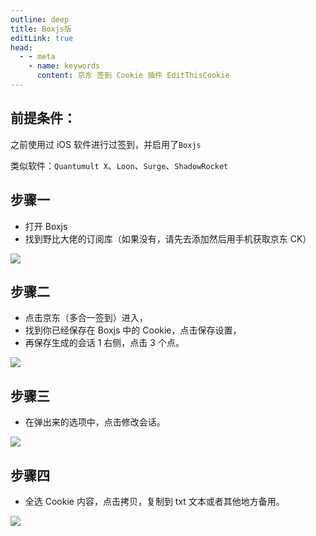 ```yaml
---
outline: deep
title: Boxjs版
editLink: true
head:
  - - meta
    - name: keywords
      content: 京东 签到 Cookie 插件 EditThisCookie
---
```


## 前提条件：

之前使用过 iOS 软件进行过签到，并启用了`Boxjs`

类似软件：`Quantumult X`、`Loon`、`Surge`、`ShadowRocket`

## 步骤一

- 打开 Boxjs
- 找到野比大佬的订阅库（如果没有，请先去添加然后用手机获取京东 CK）

![](https://cdn.jsdelivr.net/gh/vanhiupun/pic@1.0/img/20230910183749.png)

## 步骤二

- 点击京东（多合一签到）进入，
- 找到你已经保存在 Boxjs 中的 Cookie，点击保存设置，
- 再保存生成的会话 1 右侧，点击 3 个点。

![](https://cdn.jsdelivr.net/gh/vanhiupun/pic@1.0/img/20230910183806.png)

## 步骤三

- 在弹出来的选项中，点击修改会话。

![](https://cdn.jsdelivr.net/gh/vanhiupun/pic@1.0/img/20230910183823.png)

## 步骤四

- 全选 Cookie 内容，点击拷贝，复制到 txt 文本或者其他地方备用。

![](https://cdn.jsdelivr.net/gh/vanhiupun/pic@1.0/img/20230910183840.png)

